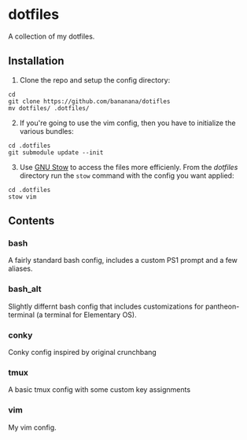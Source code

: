 # dotfiles

A collection of my dotfiles. 

## Installation

1. Clone the repo and setup the config directory: 
```
cd
git clone https://github.com/bananana/dotifles
mv dotfiles/ .dotfiles/
```

2. If you're going to use the vim config, then you have to initialize the various bundles:
```
cd .dotfiles
git submodule update --init
```

3. Use [GNU Stow](https://packages.debian.org/jessie/stow) to access the files more efficienly. From the *dotfiles* directory run the `stow` command with the config you want applied:
```
cd .dotfiles
stow vim
```

## Contents

### bash

A fairly standard bash config, includes a custom PS1 prompt and a few aliases.

### bash_alt

Slightly differnt bash config that includes customizations for pantheon-terminal (a terminal for Elementary OS).

### conky

Conky config inspired by original crunchbang 

### tmux

A basic tmux config with some custom key assignments

### vim

My vim config.

